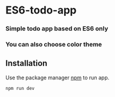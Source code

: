# ES6-todo-app
### Simple todo app based on ES6 only

### You can also choose color theme

## Installation

Use the package manager [npm](https://www.npmjs.com/) to run app.

```bash
npm run dev
```
